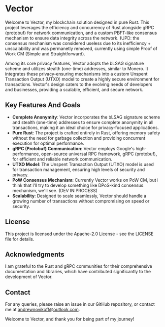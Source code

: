 # Vector

Welcome to Vector, my blockchain solution designed in pure Rust. This project leverages the efficiency and concurrency of Rust alongside gRPC (protobuf) for network communication, and a custom PBFT-like consensus mechanism to ensure data integrity across the network.
(UPD: the consensus mechanism was considered useless due to its inefficiency + unscalability and was permanetly removed, currently using simple Proof of Work CM (Simple and Straightforward).

Among its core privacy features, Vector adopts the bLSAG signature scheme and utilizes stealth (one-time) addresses, similar to Monero. It integrates these privacy-ensuring mechanisms into a custom Unspent Transaction Output (UTXO) model to create a highly secure environment for transactions. Vector's design caters to the evolving needs of developers and businesses, providing a scalable, efficient, and secure network.

## Key Features And Goals

- **Complete Anonymity**: Vector incorporates the bLSAG signature scheme and stealth (one-time) addresses to ensure complete anonymity in all transactions, making it an ideal choice for privacy-focused applications.
- **Pure Rust**: The project is crafted entirely in Rust, offering memory safety without the need for garbage collection and providing concurrent execution for optimal performance.
- **gRPC (Protobuf) Communication**: Vector employs Google's high-performance, open-source universal RPC framework, gRPC (protobuf), for efficient and reliable network communication.
- **UTXO Model**: The Unspent Transaction Output (UTXO) model is used for transaction management, ensuring high levels of security and privacy.
- **PoW Consensus Mechanism**: Currently Vector works on PoW CM, but i think that I'll try to develop something like DPoS-kind consensus mechanism, we'll see. (DEV IN PROCESS)
- **Scalability**: Designed to scale seamlessly, Vector should handle a growing number of transactions without compromising on speed or security.

## License
This project is licensed under the Apache-2.0 License - see the LICENSE file for details.

## Acknowledgments
I am grateful to the Rust and gRPC communities for their comprehensive documentation and libraries, which have contributed significantly to the development of Vector.

## Contact
For any queries, please raise an issue in our GitHub repository, or contact me at andrewnovikoff@outlook.com.

Welcome to Vector, and thank you for being part of my journey!